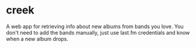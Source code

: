 # creek
A web app for retrieving info about new albums from bands you love. You don't need to add the bands manually, just use last.fm credentials and know when a new album drops.
